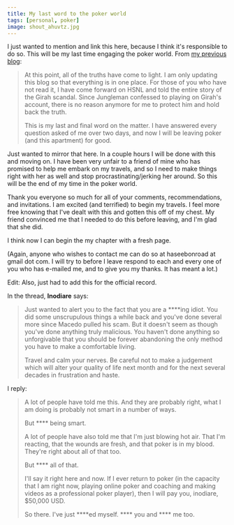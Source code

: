 ```yaml
---
title: My last word to the poker world
tags: [personal, poker]
image: shout_ahuvtz.jpg
---
```


I just wanted to mention and link this here, because I think it's responsible to do so. This will be my last time engaging the poker world. From [my previous blog](http://forumserver.twoplustwo.com/19/high-stakes-pl-nl/summary-girah-scandal-dogishead-1083543/):

> At this point, all of the truths have come to light. I am only updating this blog so that everything is in one place. For those of you who have not read it, I have come forward on HSNL and told the entire story of the Girah scandal. Since Jungleman confessed to playing on Girah's account, there is no reason anymore for me to protect him and hold back the truth.
>
> This is my last and final word on the matter. I have answered every question asked of me over two days, and now I will be leaving poker (and this apartment) for good.

Just wanted to mirror that here. In a couple hours I will be done with this and moving on. I have been very unfair to a friend of mine who has promised to help me embark on my travels, and so I need to make things right with her as well and stop procrastinating/jerking her around. So this will be the end of my time in the poker world.

Thank you everyone so much for all of your comments, recommendations, and invitations. I am excited (and terrified) to begin my travels. I feel more free knowing that I've dealt with this and gotten this off of my chest. My friend convinced me that I needed to do this before leaving, and I'm glad that she did.

I think now I can begin the my chapter with a fresh page.

(Again, anyone who wishes to contact me can do so at haseebonroad at gmail dot com. I will try to before I leave respond to each and every one of you who has e-mailed me, and to give you my thanks. It has meant a lot.)

Edit: Also, just had to add this for the official record.

In the thread, **Inodiare** says:

> Just wanted to alert you to the fact that you are a \*\*\*\*ing idiot. You did some unscrupulous things a while back and you've done several more since Macedo pulled his scam. But it doesn't seem as though you've done anything truly malicious. You haven't done anything so unforgivable that you should be forever abandoning the only method you have to make a comfortable living.
>
> Travel and calm your nerves. Be careful not to make a judgement which will alter your quality of life next month and for the next several decades in frustration and haste.

I reply:

> A lot of people have told me this. And they are probably right, what I am doing is probably not smart in a number of ways.
>
> But \*\*\*\* being smart.
>
> A lot of people have also told me that I'm just blowing hot air. That I'm reacting, that the wounds are fresh, and that poker is in my blood. They're right about all of that too.
>
> But \*\*\*\* all of that.
>
> I'll say it right here and now. If I ever return to poker (in the capacity that I am right now, playing online poker and coaching and making videos as a professional poker player), then I will pay you, inodiare, $50,000 USD.
>
> So there. I've just \*\*\*\*ed myself. \*\*\*\* you and \*\*\*\* me too.
